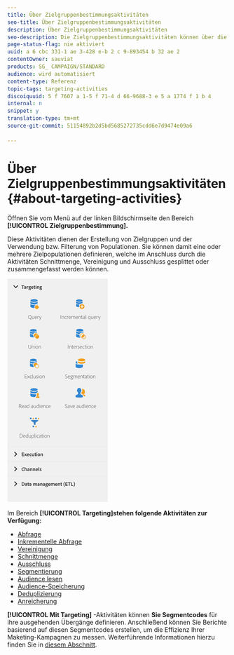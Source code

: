 ```yaml
---
title: Über Zielgruppenbestimmungsaktivitäten
seo-title: Über Zielgruppenbestimmungsaktivitäten
description: Über Zielgruppenbestimmungsaktivitäten
seo-description: Die Zielgruppenbestimmungsaktivitäten können über die linke Bildschirmseite geöffnet werden.
page-status-flag: nie aktiviert
uuid: a 6 cbc 331-1 ae 3-428 e-b 2 c 9-893454 b 32 ae 2
contentOwner: sauviat
products: SG_ CAMPAIGN/STANDARD
audience: wird automatisiert
content-type: Referenz
topic-tags: targeting-activities
discoiquuid: 5 f 7607 a 1-5 f 71-4 d 66-9688-3 e 5 a 1774 f 1 b 4
internal: n
snippet: y
translation-type: tm+mt
source-git-commit: 51154892b2d5bd5685272735cdd6e7d9474e09a6

---
```



# Über Zielgruppenbestimmungsaktivitäten{#about-targeting-activities}

Öffnen Sie vom Menü auf der linken Bildschirmseite den Bereich **[!UICONTROL Zielgruppenbestimmung].**

Diese Aktivitäten dienen der Erstellung von Zielgruppen und der Verwendung bzw. Filterung von Populationen. Sie können damit eine oder mehrere Zielpopulationen definieren, welche im Anschluss durch die Aktivitäten Schnittmenge, Vereinigung und Ausschluss gesplittet oder zusammengefasst werden können.

![](assets/wkf_targeting_activities.png)

Im Bereich **[!UICONTROL Targeting]stehen folgende Aktivitäten zur Verfügung:**

* [Abfrage](../../automating/using/query.md)
* [Inkrementelle Abfrage](../../automating/using/incremental-query.md)
* [Vereinigung](../../automating/using/union.md)
* [Schnittmenge](../../automating/using/intersection.md)
* [Ausschluss](../../automating/using/exclusion.md)
* [Segmentierung](../../automating/using/segmentation.md)
* [Audience lesen](../../automating/using/read-audience.md)
* [Audience-Speicherung](../../automating/using/save-audience.md)
* [Deduplizierung](../../automating/using/deduplication.md)
* [Anreicherung](../../automating/using/enrichment.md)

**[!UICONTROL Mit Targeting]** -Aktivitäten können **Sie Segmentcodes** für ihre ausgehenden Übergänge definieren. Anschließend können Sie Berichte basierend auf diesen Segmentcodes erstellen, um die Effizienz Ihrer Maketing-Kampagnen zu messen. Weiterführende Informationen hierzu finden Sie in [diesem Abschnitt](../../reporting/using/creating-a-report-workflow-segment.md).
